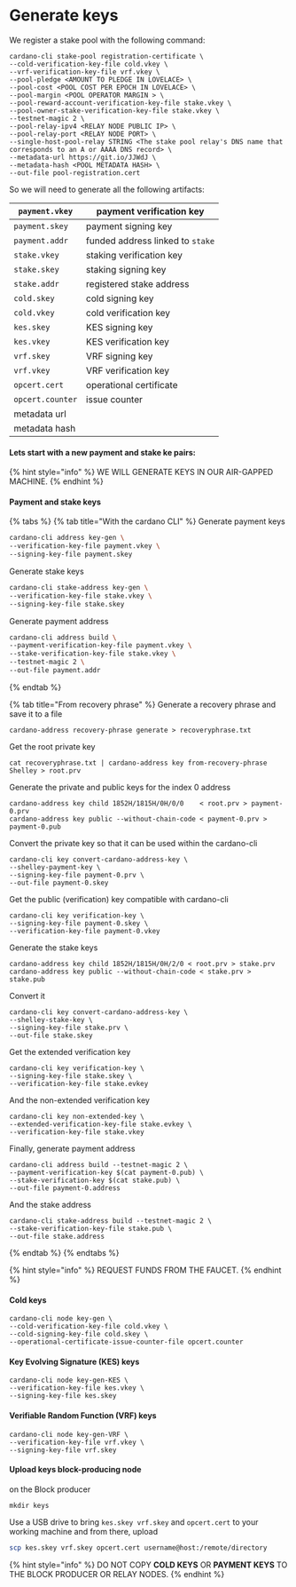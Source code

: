 # Generate keys

We register a stake pool with the following command:

```
cardano-cli stake-pool registration-certificate \
--cold-verification-key-file cold.vkey \
--vrf-verification-key-file vrf.vkey \
--pool-pledge <AMOUNT TO PLEDGE IN LOVELACE> \
--pool-cost <POOL COST PER EPOCH IN LOVELACE> \
--pool-margin <POOL OPERATOR MARGIN > \
--pool-reward-account-verification-key-file stake.vkey \
--pool-owner-stake-verification-key-file stake.vkey \
--testnet-magic 2 \
--pool-relay-ipv4 <RELAY NODE PUBLIC IP> \
--pool-relay-port <RELAY NODE PORT> \
--single-host-pool-relay STRING <The stake pool relay's DNS name that corresponds to an A or AAAA DNS record> \
--metadata-url https://git.io/JJWdJ \
--metadata-hash <POOL METADATA HASH> \
--out-file pool-registration.cert
```

So we will need to generate all the following artifacts:

| `payment.vkey`   | payment verification key         |
| ---------------- | -------------------------------- |
| `payment.skey`   | payment signing key              |
| `payment.addr`   | funded address linked to `stake` |
| `stake.vkey`     | staking verification key         |
| `stake.skey`     | staking signing key              |
| `stake.addr`     | registered stake address         |
| `cold.skey`      | cold signing key                 |
| `cold.vkey`      | cold verification key            |
| `kes.skey`       | KES signing key                  |
| `kes.vkey`       | KES verification key             |
| `vrf.skey`       | VRF signing key                  |
| `vrf.vkey`       | VRF verification key             |
| `opcert.cert`    | operational certificate          |
| `opcert.counter` | issue counter                    |
| metadata url     |                                  |
| metadata hash    |                                  |

#### Lets start with a new payment and stake ke pairs:

{% hint style="info" %}
WE WILL GENERATE KEYS IN OUR AIR-GAPPED MACHINE.&#x20;
{% endhint %}

#### Payment and stake keys

{% tabs %}
{% tab title="With the  cardano CLI" %}
Generate payment  keys

```bash
cardano-cli address key-gen \
--verification-key-file payment.vkey \
--signing-key-file payment.skey
```

Generate stake keys

```bash
cardano-cli stake-address key-gen \
--verification-key-file stake.vkey \
--signing-key-file stake.skey
```

Generate payment address&#x20;

```bash
cardano-cli address build \
--payment-verification-key-file payment.vkey \
--stake-verification-key-file stake.vkey \
--testnet-magic 2 \
--out-file payment.addr
```


{% endtab %}

{% tab title="From recovery phrase" %}
Generate a recovery phrase and save it to a file&#x20;

```
cardano-address recovery-phrase generate > recoveryphrase.txt
```

Get the root private key

```
cat recoveryphrase.txt | cardano-address key from-recovery-phrase Shelley > root.prv
```

Generate the private and public keys for the index 0 address

```
cardano-address key child 1852H/1815H/0H/0/0    < root.prv > payment-0.prv
cardano-address key public --without-chain-code < payment-0.prv > payment-0.pub
```

Convert the private key so that it can be used within the cardano-cli

```
cardano-cli key convert-cardano-address-key \
--shelley-payment-key \
--signing-key-file payment-0.prv \
--out-file payment-0.skey
```

Get the public (verification) key compatible with cardano-cli

```
cardano-cli key verification-key \
--signing-key-file payment-0.skey \
--verification-key-file payment-0.vkey
```

&#x20;Generate the stake keys

```
cardano-address key child 1852H/1815H/0H/2/0 < root.prv > stake.prv
cardano-address key public --without-chain-code < stake.prv > stake.pub
```

Convert it&#x20;

```
cardano-cli key convert-cardano-address-key \
--shelley-stake-key \
--signing-key-file stake.prv \
--out-file stake.skey
```

Get the extended verification key

```
cardano-cli key verification-key \
--signing-key-file stake.skey \
--verification-key-file stake.evkey
```

And the non-extended verification key&#x20;

```
cardano-cli key non-extended-key \
--extended-verification-key-file stake.evkey \
--verification-key-file stake.vkey
```

Finally, generate payment address

```
cardano-cli address build --testnet-magic 2 \
--payment-verification-key $(cat payment-0.pub) \
--stake-verification-key $(cat stake.pub) \
--out-file payment-0.address
```

And the stake address

```
cardano-cli stake-address build --testnet-magic 2 \
--stake-verification-key-file stake.pub \
--out-file stake.address
```


{% endtab %}
{% endtabs %}

{% hint style="info" %}
REQUEST FUNDS FROM THE FAUCET.
{% endhint %}

#### Cold keys

```
cardano-cli node key-gen \
--cold-verification-key-file cold.vkey \
--cold-signing-key-file cold.skey \
--operational-certificate-issue-counter-file opcert.counter
```

#### Key Evolving Signature  (KES) keys

```
cardano-cli node key-gen-KES \
--verification-key-file kes.vkey \
--signing-key-file kes.skey
```

#### Verifiable Random Function (VRF) keys&#x20;

```
cardano-cli node key-gen-VRF \
--verification-key-file vrf.vkey \
--signing-key-file vrf.skey
```

#### Upload keys block-producing node

on the Block producer&#x20;

```
mkdir keys
```

Use a USB drive to bring `kes.skey vrf.skey` and `opcert.cert` to your working machine and from there, upload&#x20;

```bash
scp kes.skey vrf.skey opcert.cert username@host:/remote/directory
```

{% hint style="info" %}
DO NOT COPY **COLD KEYS** OR **PAYMENT KEYS** TO THE BLOCK PRODUCER OR RELAY NODES.&#x20;
{% endhint %}

&#x20;
